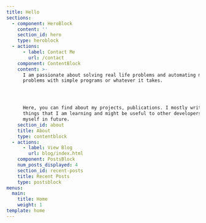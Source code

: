 ```yaml
---
title: Hello
sections:
  - component: HeroBlock
    content: ''
    section_id: hero
    type: heroblock
  - actions:
      - label: Contact Me
        url: /contact
    component: ContentBlock
    content: >-
      I am passionate about solving real life problems and automating mundane
      problems with simple programs or whatever it takes. 




      Here, you can find about my projects, publications. I mostly write about
      things that I am learning and might be useful to other developers or
      myself in future.
    section_id: about
    title: About
    type: contentblock
  - actions:
      - label: View Blog
        url: blog/index.html
    component: PostsBlock
    num_posts_displayed: 4
    section_id: recent-posts
    title: Recent Posts
    type: postsblock
menus:
  main:
    title: Home
    weight: 1
template: home
---
```


